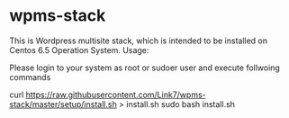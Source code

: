 wpms-stack
==========
This is Wordpress multisite stack, which is intended to be installed on Centos 6.5 Operation System.
Usage:

Please login to your system as root or sudoer user and execute follwoing commands

curl https://raw.githubusercontent.com/Link7/wpms-stack/master/setup/install.sh > install.sh
sudo bash install.sh
